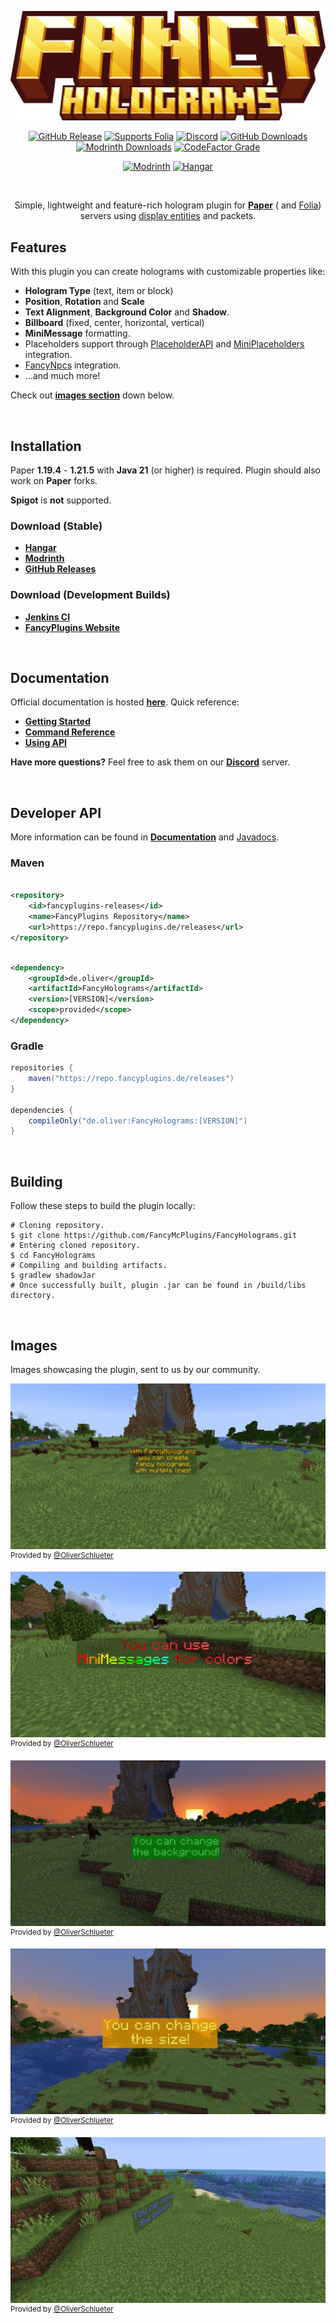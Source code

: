 <div align="center">

![Banner](https://github.com/FancyMcPlugins/FancyHolograms/blob/main/images/banner.png?raw=true)

[![GitHub Release](https://img.shields.io/github/v/release/FancyMcPlugins/FancyHolograms?logo=github&labelColor=%2324292F&color=%23454F5A)](https://github.com/FancyMcPlugins/FancyHolograms/releases/latest)
[![Supports Folia](https://img.shields.io/badge/folia-supported-%23F9D879?labelColor=%2313154E&color=%234A44A6)](https://papermc.io/software/folia)
[![Discord](https://img.shields.io/discord/899740810956910683?cacheSeconds=3600&logo=discord&logoColor=white&label=%20&labelColor=%235865F2&color=%23707BF4)](https://discord.gg/ZUgYCEJUEx)
[![GitHub Downloads](https://img.shields.io/github/downloads/FancyMcPlugins/FancyHolograms/total?logo=github&labelColor=%2324292F&color=%23454F5A)](https://github.com/FancyMcPlugins/FancyHolograms/releases/latest)
[![Modrinth Downloads](https://img.shields.io/modrinth/dt/fancyholograms?logo=modrinth&logoColor=white&label=downloads&labelColor=%23139549&color=%2318c25f)](https://modrinth.com/plugin/fancyholograms)
[![CodeFactor Grade](https://img.shields.io/codefactor/grade/github/FancyMcPlugins/FancyHolograms?logo=codefactor&logoColor=white&label=%20)](https://www.codefactor.io/repository/github/fancymcplugins/fancyholograms/issues/main)

[![Modrinth](https://cdn.jsdelivr.net/npm/@intergrav/devins-badges@3/assets/compact/available/modrinth_vector.svg)](https://modrinth.com/plugin/fancyholograms)
[![Hangar](https://cdn.jsdelivr.net/npm/@intergrav/devins-badges@3/assets/compact/available/hangar_vector.svg)](https://hangar.papermc.io/Oliver/FancyHolograms)

<br />

Simple, lightweight and feature-rich hologram plugin for **[Paper](https://papermc.io/software/paper)** (
and [Folia](https://papermc.io/software/folia)) servers using [display entities](https://minecraft.wiki/w/Display)
and packets.

</div>

## Features

With this plugin you can create holograms with customizable properties like:

- **Hologram Type** (text, item or block)
- **Position**, **Rotation** and **Scale**
- **Text Alignment**, **Background Color** and **Shadow**.
- **Billboard** (fixed, center, horizontal, vertical)
- **MiniMessage** formatting.
- Placeholders support through [PlaceholderAPI](https://github.com/PlaceholderAPI/PlaceholderAPI)
  and [MiniPlaceholders](https://github.com/MiniPlaceholders/MiniPlaceholders) integration.
- [FancyNpcs](ttps://github.com/FancyMcPlugins/FancyNpcs) integration.
- ...and much more!

Check out **[images section](#images)** down below.

<br />

## Installation

Paper **1.19.4** - **1.21.5** with **Java 21** (or higher) is required. Plugin should also work on **Paper** forks.

**Spigot** is **not** supported.

### Download (Stable)

- **[Hangar](https://hangar.papermc.io/Oliver/FancyHolograms)**
- **[Modrinth](https://modrinth.com/plugin/fancyholograms)**
- **[GitHub Releases](https://github.com/FancyMcPlugins/FancyHolograms/releases)**

### Download (Development Builds)

- **[Jenkins CI](https://jenkins.fancyplugins.de/job/FancyHolograms/)**
- **[FancyPlugins Website](https://fancyplugins.de/FancyHolograms/download)**

<br />

## Documentation

Official documentation is hosted **[here](https://fancyplugins.de/docs/fancyholograms.html)**. Quick reference:

- **[Getting Started](https://fancyplugins.de/docs/fh-getting-started.html)**
- **[Command Reference](https://fancyplugins.de/docs/fh-commands.html)**
- **[Using API](https://fancyplugins.de/docs/fh-api.html)**

**Have more questions?** Feel free to ask them on our **[Discord](https://discord.gg/ZUgYCEJUEx)** server.

<br />

## Developer API

More information can be found in **[Documentation](https://fancyplugins.de/docs/fh-api.html)**
and [Javadocs](https://fancyplugins.de/javadocs/fancyholograms/).

### Maven

```xml

<repository>
    <id>fancyplugins-releases</id>
    <name>FancyPlugins Repository</name>
    <url>https://repo.fancyplugins.de/releases</url>
</repository>
```

```xml

<dependency>
    <groupId>de.oliver</groupId>
    <artifactId>FancyHolograms</artifactId>
    <version>[VERSION]</version>
    <scope>provided</scope>
</dependency>
```

### Gradle

```groovy
repositories {
    maven("https://repo.fancyplugins.de/releases")
}

dependencies {
    compileOnly("de.oliver:FancyHolograms:[VERSION]")
}
```

<br />

## Building

Follow these steps to build the plugin locally:

```shell
# Cloning repository.
$ git clone https://github.com/FancyMcPlugins/FancyHolograms.git
# Entering cloned repository.
$ cd FancyHolograms
# Compiling and building artifacts.
$ gradlew shadowJar
# Once successfully built, plugin .jar can be found in /build/libs directory.
```

<br />

## Images

Images showcasing the plugin, sent to us by our community.

![Screenshot 1](https://github.com/FancyMcPlugins/FancyHolograms/blob/main/images/screenshots/example1.jpeg?raw=true)  
<sup>Provided by [@OliverSchlueter](https://github.com/OliverSchlueter)</sup>

![Screenshot 2](https://github.com/FancyMcPlugins/FancyHolograms/blob/main/images/screenshots/example2.jpeg?raw=true)  
<sup>Provided by [@OliverSchlueter](https://github.com/OliverSchlueter)</sup>

![Screenshot 3](https://github.com/FancyMcPlugins/FancyHolograms/blob/main/images/screenshots/example3.jpeg?raw=true)  
<sup>Provided by [@OliverSchlueter](https://github.com/OliverSchlueter)</sup>

![Screenshot 4](https://github.com/FancyMcPlugins/FancyHolograms/blob/main/images/screenshots/example4.jpeg?raw=true)  
<sup>Provided by [@OliverSchlueter](https://github.com/OliverSchlueter)</sup>

![Screenshot 5](https://github.com/FancyMcPlugins/FancyHolograms/blob/main/images/screenshots/example5.jpeg?raw=true)  
<sup>Provided by [@OliverSchlueter](https://github.com/OliverSchlueter)</sup>
